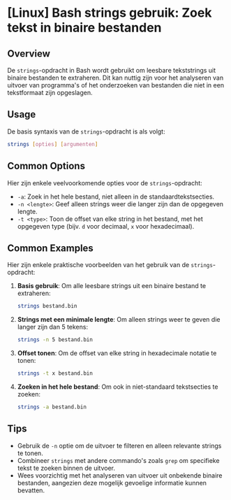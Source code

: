 # [Linux] Bash strings gebruik: Zoek tekst in binaire bestanden

## Overview
De `strings`-opdracht in Bash wordt gebruikt om leesbare tekststrings uit binaire bestanden te extraheren. Dit kan nuttig zijn voor het analyseren van uitvoer van programma's of het onderzoeken van bestanden die niet in een tekstformaat zijn opgeslagen.

## Usage
De basis syntaxis van de `strings`-opdracht is als volgt:

```bash
strings [opties] [argumenten]
```

## Common Options
Hier zijn enkele veelvoorkomende opties voor de `strings`-opdracht:

- `-a`: Zoek in het hele bestand, niet alleen in de standaardtekstsecties.
- `-n <lengte>`: Geef alleen strings weer die langer zijn dan de opgegeven lengte.
- `-t <type>`: Toon de offset van elke string in het bestand, met het opgegeven type (bijv. `d` voor decimaal, `x` voor hexadecimaal).

## Common Examples
Hier zijn enkele praktische voorbeelden van het gebruik van de `strings`-opdracht:

1. **Basis gebruik**:
   Om alle leesbare strings uit een binaire bestand te extraheren:
   ```bash
   strings bestand.bin
   ```

2. **Strings met een minimale lengte**:
   Om alleen strings weer te geven die langer zijn dan 5 tekens:
   ```bash
   strings -n 5 bestand.bin
   ```

3. **Offset tonen**:
   Om de offset van elke string in hexadecimale notatie te tonen:
   ```bash
   strings -t x bestand.bin
   ```

4. **Zoeken in het hele bestand**:
   Om ook in niet-standaard tekstsecties te zoeken:
   ```bash
   strings -a bestand.bin
   ```

## Tips
- Gebruik de `-n` optie om de uitvoer te filteren en alleen relevante strings te tonen.
- Combineer `strings` met andere commando's zoals `grep` om specifieke tekst te zoeken binnen de uitvoer.
- Wees voorzichtig met het analyseren van uitvoer uit onbekende binaire bestanden, aangezien deze mogelijk gevoelige informatie kunnen bevatten.